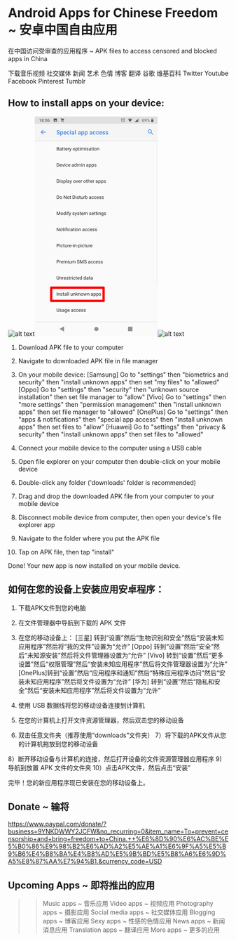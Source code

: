 # Android Apps for Chinese Freedom ~ 安卓中国自由应用
在中国访问受审查的应用程序 ~ APK files to access censored and blocked apps in China

下载音乐视频 社交媒体 新闻 艺术 色情 博客 翻译 谷歌 维基百科 Twitter Youtube Facebook Pinterest Tumblr

## How to install apps on your device:
![alt text](https://github.com/mvxGREEN/chinese-freedom-apps/blob/main/settings-samsung.jpg?raw=true)![alt text](https://github.com/mvxGREEN/chinese-freedom-apps/blob/main/settings-install-unknown.png?raw=true)![alt text](https://github.com/mvxGREEN/chinese-freedom-apps/blob/main/settings-apps-install-unknown.png?raw=true)

 1)  Download APK file to your computer
 2)  Navigate to downloaded APK file in file manager

 3)  On your mobile device:
         [Samsung] Go to "settings" then "biometrics and security" then "install unknown apps" then set "my files" to "allowed"
         [Oppo] Go to "settings" then "security" then "unknown source installation" then set file manager to "allow"
         [Vivo] Go to "settings" then "more settings" then "permission management" then "install unknown apps" then set file manager to "allowed"
         [OnePlus] Go to "settings" then "apps & notifications" then "special app access" then "install unknown apps" then set files to "allow"
         [Huawei] Go to "settings" then "privacy & security" then "install unknown apps" then set files to "allowed"
    
 4)   Connect your mobile device to the computer using a USB cable
 5)   Open file explorer on your computer then double-click on your mobile device
 6)   Double-click any folder ('downloads' folder is recommended)
 7)   Drag and drop the downloaded APK file from your computer to your mobile device

 8)   Disconnect mobile device from computer, then open your device's file explorer app
 9)   Navigate to the folder where you put the APK file
 10)  Tap on APK file, then tap "install"
 
 Done!  Your new app is now installed on your mobile device.
 
 ## 如何在您的设备上安装应用安卓程序：
 1) 下载APK文件到您的电脑
 2) 在文件管理器中导航到下载的 APK 文件

 3) 在您的移动设备上：
         [三星] 转到“设置”然后“生物识别和安全”然后“安装未知应用程序”然后将“我的文件”设置为“允许”
         [Oppo] 转到“设置”然后“安全”然后“未知源安装”然后将文件管理器设置为“允许”
         [Vivo] 转到“设置”然后“更多设置”然后“权限管理”然后“安装未知应用程序”然后将文件管理器设置为“允许”
         [OnePlus]转到“设置”然后“应用程序和通知”然后“特殊应用程序访问”然后“安装未知应用程序”然后将文件设置为“允许”
         [华为] 转到“设置”然后“隐私和安全”然后“安装未知应用程序”然后将文件设置为“允许”
    
 4) 使用 USB 数据线将您的移动设备连接到计算机
 5) 在您的计算机上打开文件资源管理器，然后双击您的移动设备
 6) 双击任意文件夹（推荐使用“downloads”文件夹）
 7）将下载的APK文件从您的计算机拖放到您的移动设备

 8）断开移动设备与计算机的连接，然后打开设备的文件资源管理器应用程序
 9) 导航到放置 APK 文件的文件夹
 10）点击APK文件，然后点击“安装”
 
 完毕！您的新应用程序现已安装在您的移动设备上。
 
 ## Donate ~ 输将
 https://www.paypal.com/donate/?business=9YNKDWWY2JCFW&no_recurring=0&item_name=To+prevent+censorship+and+bring+freedom+to+China.++%E6%8D%90%E6%AC%BE%E5%B0%86%E9%98%B2%E6%AD%A2%E5%AE%A1%E6%9F%A5%E5%B9%B6%E4%B8%BA%E4%B8%AD%E5%9B%BD%E5%B8%A6%E6%9D%A5%E8%87%AA%E7%94%B1.&currency_code=USD
 
 ## Upcoming Apps ~ 即将推出的应用
  >>  Music apps ~ 音乐应用
  >>  Video apps ~ 视频应用
  >>  Photography apps ~ 摄影应用
  >>  Social media apps ~ 社交媒体应用
  >>  Blogging apps ~ 博客应用
  >>  Sexy apps ~  性感的色情应用
  >>  News apps ~  新闻消息应用
  >>  Translation apps ~ 翻译应用
  >>  More apps ~ 更多的应用
